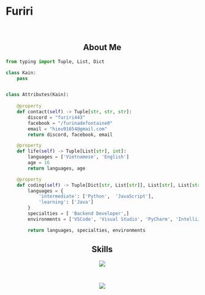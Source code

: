 # Furiri


<p align="center">
    <img alt="" src=https://img.shields.io/github/stars/RaidenShogun503?style=for-the-badge&?affiliations=OWNER%2CCOLLABORATOR />
    <img alt="" src=https://komarev.com/ghpvc/?username=RaidenShogun503&style=for-the-badge />
</p>

<h2 align="center">About Me </h2>

```python
from typing import Tuple, List, Dict

class Kain:
    pass


class Attributes(Kain):
    
    @property
    def contact(self) -> Tuple[str, str, str]:
        discord = "furiri443"
        facebook = "/furinadefontaine0"
        email = "hieu91654@gmail.com"
        return discord, facebook, email

    @property
    def life(self) -> Tuple[List[str], int]:
        languages = ['Vietnamese', 'English']
        age = 16
        return languages, age

    @property
    def coding(self) -> Tuple[Dict[str, List[str]], List[str], List[str]]:
        languages = {
            'intermediate': ['Python',  'JavaScript'],
            'learning': ['Java']
        }
        specialties = [ 'Backend Developer',]
        environments = ['VSCode', 'Visual Studio', 'PyCharm', 'IntelliJ IDEA']

        return languages, specialties, environments

```

<h2 align="center">Skills </h2>

<p align="center">
  <a href="https://skillicons.dev">
    <img src="https://skillicons.dev/icons?i=py,vscode,visualstudio,react,fastapi,androidstudio,js,css,html,java"/>
  </a>
</p>

<p href="https://discord.gg/onlp" align="center">
    <img alt="" src="https://github-readme-stats.vercel.app/api?username=RaidenShogun503&theme=tokyonight&show_icons=true"/>
</p>

<p href="https://discord.gg/onlp" align="center">
    <img alt="" src="https://lanyard.cnrad.dev/api/953605651672743998"/>
</p>


</div>
<p align="center">
  <a href="https://raw.githubusercontent.com">
      <img src="https://raw.githubusercontent.com/RaidenShogun503/cf-stats/main/output/light_card.svg#gh-dark-mode-only"/>
  </a>
</p>